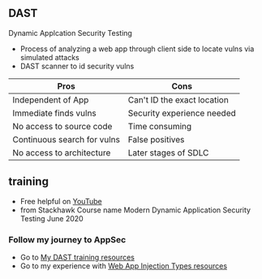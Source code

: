 ## DAST
Dynamic Applcation Security Testing 
- Process of analyzing a web app through client side to locate vulns via simulated attacks
- DAST scanner to id security vulns

|         Pros               |              Cons           |
|----------------------------|-----------------------------|
| Independent of App         | Can't ID the exact location |
|Immediate finds vulns       | Security experience needed  | 
|No access to source code    |        Time consuming       |
|Continuous search for vulns |          False positives    |
|No access to architecture   |   Later stages of SDLC      |

## training 
- Free helpful on [YouTube](https://www.youtube.com/watch?v=HbfiPnQdkKQ)
- from Stackhawk Course name Modern Dynamic Application Security Testing June 2020

### Follow my journey to AppSec
- Go to [My DAST training resources](https://github.com/yettsyjk/TransitioningToCyberSecurity_ApplicationSecurity/blob/main/DAST_resource.md)
- Go to my experience with [Web App Injection Types resources](https://github.com/yettsyjk/TransitioningToCyberSecurity_ApplicationSecurity/blob/main/WebAppInjectionTypes.md)
